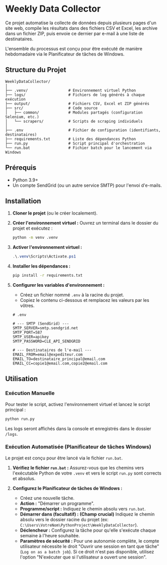 # Weekly Data Collector

Ce projet automatise la collecte de données depuis plusieurs pages d'un site web, compile les résultats dans des fichiers CSV et Excel, les archive dans un fichier ZIP, puis envoie ce dernier par e-mail à une liste de destinataires.

L'ensemble du processus est conçu pour être exécuté de manière hebdomadaire via le Planificateur de tâches de Windows.

## Structure du Projet

```
WeeklyDataCollector/
│
├── .venv/                  # Environnement virtuel Python
├── logs/                   # Fichiers de log générés à chaque exécution
├── output/                 # Fichiers CSV, Excel et ZIP générés
├── src/                    # Code source
│   ├── common/             # Modules partagés (configuration Selenium, etc.)
│   └── scrapers/           # Scripts de scraping individuels
│
├── .env                    # Fichier de configuration (identifiants, destinataires)
├── requirements.txt        # Liste des dépendances Python
├── run.py                  # Script principal d'orchestration
└── run.bat                 # Fichier batch pour le lancement via Windows
```

## Prérequis

- Python 3.9+
- Un compte SendGrid (ou un autre service SMTP) pour l'envoi d'e-mails.

## Installation

1.  **Cloner le projet** (ou le créer localement).

2.  **Créer l'environnement virtuel :**
    Ouvrez un terminal dans le dossier du projet et exécutez :
    ```bash
    python -m venv .venv
    ```

3.  **Activer l'environnement virtuel :**
    ```powershell
    .\.venv\Scripts\Activate.ps1
    ```

4.  **Installer les dépendances :**
    ```bash
    pip install -r requirements.txt
    ```

5.  **Configurer les variables d'environnement :**
    - Créez un fichier nommé `.env` à la racine du projet.
    - Copiez le contenu ci-dessous et remplacez les valeurs par les vôtres.

    ```dotenv
    # .env

    # --- SMTP (SendGrid) ---
    SMTP_SERVER=smtp.sendgrid.net
    SMTP_PORT=587
    SMTP_USER=apikey
    SMTP_PASSWORD=CLE_API_SENDGRID

    # --- Destinataires de l'e-mail ---
    EMAIL_FROM=email@expediteur.com
    EMAIL_TO=destinataire_principal@email.com
    EMAIL_CC=copie1@email.com,copie2@email.com
    ```

## Utilisation

### Exécution Manuelle

Pour tester le script, activez l'environnement virtuel et lancez le script principal :
```bash
python run.py
```
Les logs seront affichés dans la console et enregistrés dans le dossier `/logs`.

### Exécution Automatisée (Planificateur de tâches Windows)

Le projet est conçu pour être lancé via le fichier `run.bat`.

1.  **Vérifiez le fichier `run.bat` :** Assurez-vous que les chemins vers l'exécutable Python de votre `.venv` et vers le script `run.py` sont corrects et absolus.

2.  **Configurez le Planificateur de tâches de Windows :**
    - Créez une nouvelle tâche.
    - **Action :** "Démarrer un programme".
    - **Programme/script :** Indiquez le chemin absolu vers `run.bat`.
    - **Démarrer dans (facultatif) :** **(Champ crucial)** Indiquez le chemin absolu vers le dossier racine du projet (ex: `C:\Users\VotreNom\PythonProject\WeeklyDataCollector`).
    - **Déclencheur :** Configurez la tâche pour qu'elle s'exécute chaque semaine à l'heure souhaitée.
    - **Paramètres de sécurité :** Pour une autonomie complète, le compte utilisateur nécessite le droit "Ouvrir une session en tant que tâche" (`Log on as a batch job`). Si ce droit n'est pas disponible, utilisez l'option "N'exécuter que si l'utilisateur a ouvert une session".


